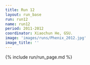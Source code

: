 ```yaml
---
title: Run 12
layout: run_base
run: run12
name: run12
period: 2011-2012
coordinator: Xiaochun He, GSU.
image: 'images/runs/Phenix_2012.jpg'
image_title: ''
---
```

{% include run/run_page.md %}
